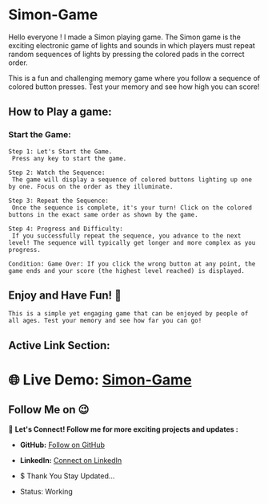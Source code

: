 # Simon-Game
Hello everyone ! I made a Simon playing game. The Simon game is the exciting electronic game of lights and sounds in which players must repeat random sequences of lights by pressing the colored pads in the correct order. 

This is a fun and challenging memory game where you follow a sequence of colored button presses. Test your memory and see how high you can score!

## How to Play a game:
 ### Start the Game: 
    Step 1: Let's Start the Game.
     Press any key to start the game.
    
    Step 2: Watch the Sequence: 
     The game will display a sequence of colored buttons lighting up one by one. Focus on the order as they illuminate.
     
    Step 3: Repeat the Sequence: 
     Once the sequence is complete, it's your turn! Click on the colored buttons in the exact same order as shown by the game.
     
    Step 4: Progress and Difficulty: 
     If you successfully repeat the sequence, you advance to the next level! The sequence will typically get longer and more complex as you progress.
     
    Condition: Game Over: If you click the wrong button at any point, the game ends and your score (the highest level reached) is displayed.

  ## Enjoy and Have Fun! :smiling_face_with_three_hearts:
    This is a simple yet engaging game that can be enjoyed by people of all ages. Test your memory and see how far you can go!

## Active Link Section:

# 🌐 **Live Demo:** [Simon-Game](https://nishikant4246.github.io/Simon-Game/)

## Follow Me on 😉 

🚀 **Let's Connect! Follow me for more exciting projects and updates :**
- **GitHub:**  [Follow on GitHub](https://github.com/Nishikant4246)
- **LinkedIn:** [Connect on LinkedIn](https://www.linkedin.com/in/nishikant-v-kshirsagar-483a2b259/)
  

- $ Thank You Stay Updated...

- Status: Working 
 
